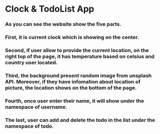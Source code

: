 # Clock & TodoList App
### As you can see the website show the five parts.
### First, it is current clock which is showing on the center.
### Second, if user allow to provide the current location, on the right top of the page, it has temperature based on celsius and country user located.
### Third, the background present random image from unsplash API. Moreover, if they have infomation about location of picture, the location shows on the bottom of the page.
### Fourth, once user enter their name, it will show under the namespace of username. 
### The last, user can add and delete the todo in the list under the namespace of todo.
